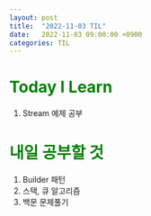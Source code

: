 ```yaml
---
layout: post
title:  "2022-11-03 TIL"
date:   2022-11-03 09:00:00 +0900
categories: TIL
---
```


<span style="color:green"> Today I Learn  </span>
=====================================================

1. Stream 예제 공부



<span style="color:green"> 내일 공부할 것 </span>
=====================================================
1. Builder 패턴
2. 스택, 큐 알고리즘
3. 백문 문제풀기


